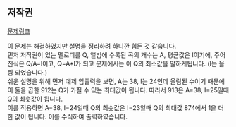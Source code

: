 ## 저작권
[문제링크](https://www.acmicpc.net/problem/2914)

이 문제는 해결하였지만 설명을 정리하려 하니깐 힘든 것 같습니다. <br>
먼저 저작권이 있는 멜로디를 Q, 앨범에 수록된 곡의 개수는 A, 평균값은 I이기에, 주어진식은 Q/A=I이고, Q=A*I가 되고 문제에서는 이 Q의 최소값을 말하게됩니다. (I는 올림 되었습니다.)<br>
쉬운 설명을 위해 먼저 예제 입출력을 보면, A는 38, I는 24인데 올림된 수이기 때문에 이 둘을 곱한 912는 Q가 가질 수 있는 최대값이 됩니다. 따라서 913은 A=38, I=25일때 Q의 최솟값이 됩니다.<br>
이를 적용하면 A=38, I=24일때 Q의 최솟값은 I=23일때 Q의 최대값 874에서 1을 더한 값이 됩니다. 이를 수식하여 출력하였습니다.